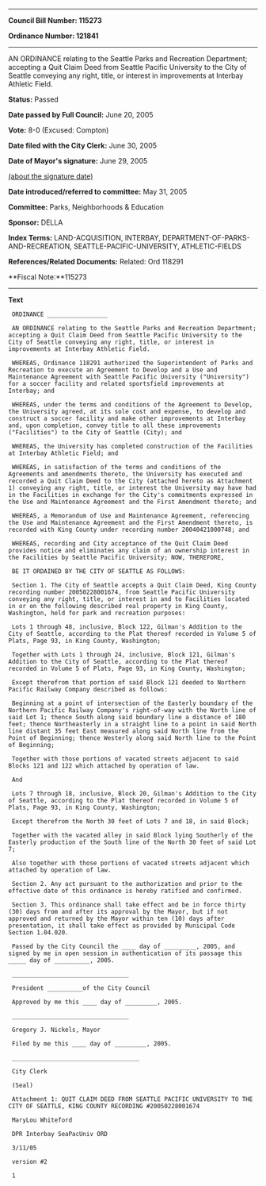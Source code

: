 

********

**Council Bill Number: 115273**
   
**Ordinance Number: 121841**
********

 AN ORDINANCE relating to the Seattle Parks and Recreation Department; accepting a Quit Claim Deed from Seattle Pacific University to the City of Seattle conveying any right, title, or interest in improvements at Interbay Athletic Field.

**Status:** Passed
   
**Date passed by Full Council:** June 20, 2005
   
**Vote:** 8-0 (Excused: Compton)
   
**Date filed with the City Clerk:** June 30, 2005
   
**Date of Mayor's signature:** June 29, 2005
   
[(about the signature date)](/~public/approvaldate.htm)
   
   
   
**Date introduced/referred to committee:** May 31, 2005
   
**Committee:** Parks, Neighborhoods & Education
   
**Sponsor:** DELLA
   
   
**Index Terms:** LAND-ACQUISITION, INTERBAY, DEPARTMENT-OF-PARKS-AND-RECREATION, SEATTLE-PACIFIC-UNIVERSITY, ATHLETIC-FIELDS

**References/Related Documents:** Related: Ord 118291

**Fiscal Note:**115273

********

**Text**
   
```
 ORDINANCE _________________

 AN ORDINANCE relating to the Seattle Parks and Recreation Department; accepting a Quit Claim Deed from Seattle Pacific University to the City of Seattle conveying any right, title, or interest in improvements at Interbay Athletic Field.

 WHEREAS, Ordinance 118291 authorized the Superintendent of Parks and Recreation to execute an Agreement to Develop and a Use and Maintenance Agreement with Seattle Pacific University ("University") for a soccer facility and related sportsfield improvements at Interbay; and

 WHEREAS, under the terms and conditions of the Agreement to Develop, the University agreed, at its sole cost and expense, to develop and construct a soccer facility and make other improvements at Interbay and, upon completion, convey title to all these improvements ("Facilities") to the City of Seattle (City); and

 WHEREAS, the University has completed construction of the Facilities at Interbay Athletic Field; and

 WHEREAS, in satisfaction of the terms and conditions of the Agreements and amendments thereto, the University has executed and recorded a Quit Claim Deed to the City (attached hereto as Attachment 1) conveying any right, title, or interest the University may have had in the Facilities in exchange for the City's commitments expressed in the Use and Maintenance Agreement and the First Amendment thereto; and

 WHEREAS, a Memorandum of Use and Maintenance Agreement, referencing the Use and Maintenance Agreement and the First Amendment thereto, is recorded with King County under recording number 20040421000748; and

 WHEREAS, recording and City acceptance of the Quit Claim Deed provides notice and eliminates any claim of an ownership interest in the Facilities by Seattle Pacific University; NOW, THEREFORE,

 BE IT ORDAINED BY THE CITY OF SEATTLE AS FOLLOWS:

 Section 1. The City of Seattle accepts a Quit Claim Deed, King County recording number 20050228001674, from Seattle Pacific University conveying any right, title, or interest in and to Facilities located in or on the following described real property in King County, Washington, held for park and recreation purposes:

 Lots 1 through 48, inclusive, Block 122, Gilman's Addition to the City of Seattle, according to the Plat thereof recorded in Volume 5 of Plats, Page 93, in King County, Washington;

 Together with Lots 1 through 24, inclusive, Block 121, Gilman's Addition to the City of Seattle, according to the Plat thereof recorded in Volume 5 of Plats, Page 93, in King County, Washington;

 Except therefrom that portion of said Block 121 deeded to Northern Pacific Railway Company described as follows:

 Beginning at a point of intersection of the Easterly boundary of the Northern Pacific Railway Company's right-of-way with the North line of said Lot 1; thence South along said boundary line a distance of 180 feet; thence Northeasterly in a straight line to a point in said North line distant 35 feet East measured along said North line from the Point of Beginning; thence Westerly along said North line to the Point of Beginning;

 Together with those portions of vacated streets adjacent to said Blocks 121 and 122 which attached by operation of law.

 And

 Lots 7 through 18, inclusive, Block 20, Gilman's Addition to the City of Seattle, according to the Plat thereof recorded in Volume 5 of Plats, Page 93, in King County, Washington;

 Except therefrom the North 30 feet of Lots 7 and 18, in said Block;

 Together with the vacated alley in said Block lying Southerly of the Easterly production of the South line of the North 30 feet of said Lot 7;

 Also together with those portions of vacated streets adjacent which attached by operation of law.

 Section 2. Any act pursuant to the authorization and prior to the effective date of this ordinance is hereby ratified and confirmed.

 Section 3. This ordinance shall take effect and be in force thirty (30) days from and after its approval by the Mayor, but if not approved and returned by the Mayor within ten (10) days after presentation, it shall take effect as provided by Municipal Code Section 1.04.020.

 Passed by the City Council the ____ day of _________, 2005, and signed by me in open session in authentication of its passage this _____ day of __________, 2005.

 _________________________________

 President __________of the City Council

 Approved by me this ____ day of _________, 2005.

 _________________________________

 Gregory J. Nickels, Mayor

 Filed by me this ____ day of _________, 2005.

 ____________________________________

 City Clerk

 (Seal)

 Attachment 1: QUIT CLAIM DEED FROM SEATTLE PACIFIC UNIVERSITY TO THE CITY OF SEATTLE, KING COUNTY RECORDING #20050228001674

 MaryLou Whiteford

 DPR Interbay SeaPacUniv ORD

 3/11/05

 version #2

 1

```
